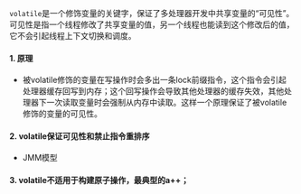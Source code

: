 `volatile`是一个修饰变量的关键字，保证了多处理器开发中共享变量的“可见性”。可见性是指一个线程修改了共享变量的值，另一个线程也能读到这个修改后的值，它不会引起线程上下文切换和调度。

#### 1. 原理

* 被volatile修饰的变量在写操作时会多出一条lock前缀指令，这个指令会引起处理器缓存回写到内存；这个回写操作会导致其他处理器的缓存失效，其他处理器下一次读取变量时会强制从内存中读取。这样一个原理保证了被volatile修饰的变量的可见性。

#### 2. volatile保证可见性和禁止指令重排序

* JMM模型

#### 3. volatile不适用于构建原子操作，最典型的a++；